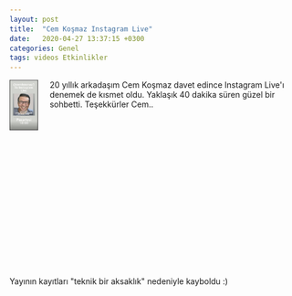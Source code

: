 ```yaml
---
layout: post
title:  "Cem Koşmaz Instagram Live"
date:   2020-04-27 13:37:15 +0300
categories: Genel
tags: videos Etkinlikler
---
```




<img align="left" src="/assets/cem_kosmaz_instagram_live_2.jpg" style="width:10%; padding-right:20px"> 20 yıllık arkadaşım Cem Koşmaz davet edince Instagram Live'ı denemek de kısmet oldu. Yaklaşık 40 dakika süren güzel bir sohbetti. Teşekkürler Cem.. 

&nbsp;

&nbsp;

&nbsp;

&nbsp;

&nbsp;

&nbsp;

&nbsp;

&nbsp;

<br />

Yayının kayıtları "teknik bir aksaklık" nedeniyle kayboldu :) 
&nbsp;
&nbsp;
&nbsp;
&nbsp;
&nbsp;
&nbsp;
&nbsp;
&nbsp;




